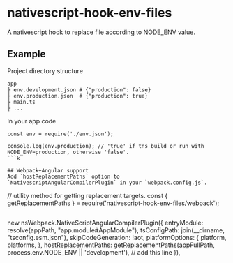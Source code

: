 # nativescript-hook-env-files
A nativescript hook to replace file according to NODE_ENV value.

## Example
Project directory structure
```
app
├ env.development.json # {"production": false}
├ env.production.json  # {"production": true}
├ main.ts
├ ...
```
In your app code
```
const env = require('./env.json');

console.log(env.production); // 'true' if tns build or run with NODE_ENV=production, otherwise 'false'.
```k

## Webpack+Angular support
Add `hostReplacementPaths` option to `NativescriptAngularCompilerPlugin` in your `webpack.config.js`.
```
// utility method for getting replacement targets.
const { getReplacementPaths } = require('nativescript-hook-env-files/webpack');
```
```
new nsWebpack.NativeScriptAngularCompilerPlugin({
    entryModule: resolve(appPath, "app.module#AppModule"),
    tsConfigPath: join(__dirname, "tsconfig.esm.json"),
    skipCodeGeneration: !aot,
    platformOptions: {
        platform,
        platforms,
    },
    hostReplacementPaths: getReplacementPaths(appFullPath, process.env.NODE_ENV || 'development'), // add this line
}),

```